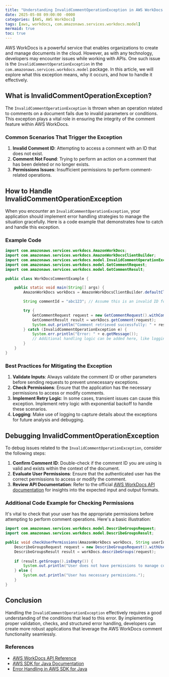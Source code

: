 ```yaml
---
title: "Understanding InvalidCommentOperationException in AWS WorkDocs "
date: 2025-05-08 09:00:00 -0000
categories: [AWS, AWS WorkDocs]
tags: [aws, workdocs, com.amazonaws.services.workdocs.model]
mermaid: true
toc: true
---
```



AWS WorkDocs is a powerful service that enables organizations to create and manage documents in the cloud. However, as with any technology, developers may encounter issues while working with APIs. One such issue is the `InvalidCommentOperationException` in the `com.amazonaws.services.workdocs.model` package. In this article, we will explore what this exception means, why it occurs, and how to handle it effectively.

## What is InvalidCommentOperationException?

The `InvalidCommentOperationException` is thrown when an operation related to comments on a document fails due to invalid parameters or conditions. This exception plays a vital role in ensuring the integrity of the comment feature within AWS WorkDocs.

### Common Scenarios That Trigger the Exception

1. **Invalid Comment ID**: Attempting to access a comment with an ID that does not exist.
2. **Comment Not Found**: Trying to perform an action on a comment that has been deleted or no longer exists.
3. **Permissions Issues**: Insufficient permissions to perform comment-related operations.

## How to Handle InvalidCommentOperationException

When you encounter an `InvalidCommentOperationException`, your application should implement error handling strategies to manage the situation gracefully. Here is a code example that demonstrates how to catch and handle this exception.

### Example Code

```java
import com.amazonaws.services.workdocs.AmazonWorkDocs;
import com.amazonaws.services.workdocs.AmazonWorkDocsClientBuilder;
import com.amazonaws.services.workdocs.model.InvalidCommentOperationException;
import com.amazonaws.services.workdocs.model.GetCommentRequest;
import com.amazonaws.services.workdocs.model.GetCommentResult;

public class WorkDocsCommentExample {

    public static void main(String[] args) {
        AmazonWorkDocs workDocs = AmazonWorkDocsClientBuilder.defaultClient();

        String commentId = "abc123"; // Assume this is an invalid ID for demonstration

        try {
            GetCommentRequest request = new GetCommentRequest().withCommentId(commentId);
            GetCommentResult result = workDocs.getComment(request);
            System.out.println("Comment retrieved successfully: " + result.getComment().getContent());
        } catch (InvalidCommentOperationException e) {
            System.err.println("Error: " + e.getMessage());
            // Additional handling logic can be added here, like logging or notifications.
        }
    }
}
```

### Best Practices for Mitigating the Exception

1. **Validate Inputs**: Always validate the comment ID or other parameters before sending requests to prevent unnecessary exceptions.
2. **Check Permissions**: Ensure that the application has the necessary permissions to access or modify comments.
3. **Implement Retry Logic**: In some cases, transient issues can cause this exception. Implement retry logic with exponential backoff to handle these scenarios.
4. **Logging**: Make use of logging to capture details about the exceptions for future analysis and debugging.

## Debugging InvalidCommentOperationException

To debug issues related to the `InvalidCommentOperationException`, consider the following steps:

1. **Confirm Comment ID**: Double-check if the comment ID you are using is valid and exists within the context of the document.
2. **Evaluate User Permissions**: Ensure that the authenticated user has the correct permissions to access or modify the comment.
3. **Review API Documentation**: Refer to the official [AWS WorkDocs API documentation](https://docs.aws.amazon.com/workdocs/latest/APIReference/Welcome.html) for insights into the expected input and output formats.

### Additional Code Example for Checking Permissions

It's vital to check that your user has the appropriate permissions before attempting to perform comment operations. Here's a basic illustration:

```java
import com.amazonaws.services.workdocs.model.DescribeGroupsRequest;
import com.amazonaws.services.workdocs.model.DescribeGroupsResult;

public void checkUserPermissions(AmazonWorkDocs workDocs, String userId) {
    DescribeGroupsRequest request = new DescribeGroupsRequest().withUserId(userId);
    DescribeGroupsResult result = workDocs.describeGroups(request);
    
    if (result.getGroups().isEmpty()) {
        System.out.println("User does not have permissions to manage comments.");
    } else {
        System.out.println("User has necessary permissions.");
    }
}
```

## Conclusion

Handling the `InvalidCommentOperationException` effectively requires a good understanding of the conditions that lead to this error. By implementing proper validation, checks, and structured error handling, developers can create more robust applications that leverage the AWS WorkDocs comment functionality seamlessly. 

### References

- [AWS WorkDocs API Reference](https://docs.aws.amazon.com/workdocs/latest/APIReference/Welcome.html)
- [AWS SDK for Java Documentation](https://docs.aws.amazon.com/sdk-for-java/latest/developer-guide/home.html)
- [Error Handling in AWS SDK for Java](https://docs.aws.amazon.com/sdk-for-java/latest/developer-guide/errors.html)